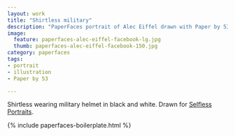 ```yaml
---
layout: work
title: "Shirtless military"
description: "PaperFaces portrait of Alec Eiffel drawn with Paper by 53 on an iPad."
image: 
  feature: paperfaces-alec-eiffel-facebook-lg.jpg
  thumb: paperfaces-alec-eiffel-facebook-150.jpg
category: paperfaces
tags: 
- portrait
- illustration
- Paper by 53

---
```


Shirtless wearing military helmet in black and white. Drawn for [Selfless Portraits](http://selflessportraits.com).

{% include paperfaces-boilerplate.html %}